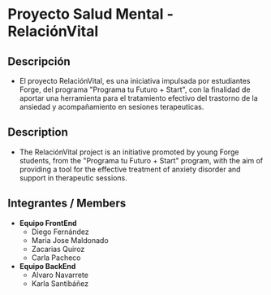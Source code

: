 # Proyecto Salud Mental - RelaciónVital 


## **Descripción**
  - El proyecto RelaciónVital, es una iniciativa impulsada por estudiantes Forge, del programa "Programa tu Futuro + Start", con la finalidad de aportar una herramienta para el tratamiento efectivo del trastorno de la ansiedad y acompañamiento en sesiones terapeuticas.
## **Description**
  - The RelaciónVital project is an initiative promoted by young Forge students, from the "Programa tu Futuro + Start" program, with the aim of providing a tool for the effective treatment of anxiety disorder and support in therapeutic sessions.

##  **Integrantes** / **Members**
  - **Equipo FrontEnd**
    -  Diego Fernández
    -  Maria Jose Maldonado
    -  Zacarias Quiroz
    -  Carla Pacheco
  - **Equipo BackEnd**
    -  Alvaro Navarrete
    -  Karla Santibáñez

